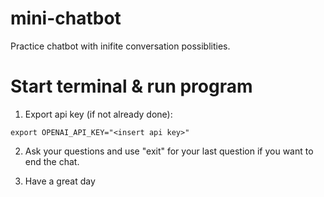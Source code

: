 # mini-chatbot

Practice chatbot with inifite conversation possiblities. 

# Start terminal & run program

1. Export api key (if not already done):

`export OPENAI_API_KEY="<insert api key>"`

2. Ask your questions and use "exit" for your last question if you want to end the chat.

3. Have a great day
 
